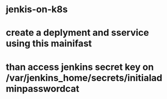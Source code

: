 # jenkis-on-k8s
# create a deplyment and sservice using this mainifast
# than access jenkins secret key on /var/jenkins_home/secrets/initialadminpasswordcat 
